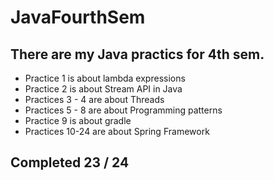 # JavaFourthSem
## There are my Java practics for 4th sem.

- Practice 1 is about lambda expressions
- Practice 2 is about Stream API in Java
- Practices 3 - 4 are about Threads
- Practices 5 - 8 are about Programming patterns
- Practice 9 is about gradle
- Practices 10-24 are about Spring Framework

## Completed 23 / 24
